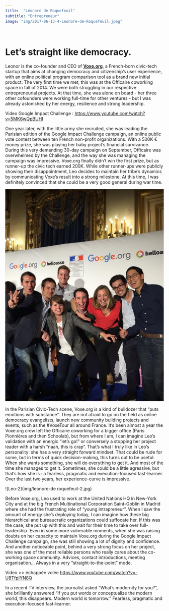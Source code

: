 ```yaml
---
title:  "Léonore de Roquefeuil"
subtitle: "Entrepreneur"
image: "img/2017-06-13-4-Leonore-de-Roquefeuil.jpeg"

---
```


# Let’s straight like democracy.
 
 
Leonor is the co-founder and CEO of __[Voxe.org](http://voxe.org)__, a French-born civic-tech startup that aims at changing democracy and citizenship’s user experience, with an online political program comparison tool as a brand new initial product. The very first time we met, this was at the Officaire coworking space in fall of 2014. We were both struggling in our respective entrepreneurial projects. At that time, she was alone on board - her three other cofounders were working full-time for other ventures - but I was already astonished by her energy, resilience and strong leadership. 
 
Video Google Impact Challenge : https://www.youtube.com/watch?v=5MK6wQpBUHI
 
One year later, with the little army she recruited, she was leading the Parisian edition of the Google Impact Challenge campaign, an online public vote contest between ten French non-profit organizations. With a 500K € money prize, she was playing her baby project’s financial survivance. During this very demanding 30-day campaign on September, Officaire was overwhelmed by the Challenge, and the way she was managing the campaign was impressive. Voxe.org finally didn’t win the first prize, but as runner-up the civic tech earned 200K. While other runner-ups were publicly showing their disappointment, Leo decides to maintain her tribe’s dynamics by communicating Voxe’s result into a strong milestone. At this time, I was definitely convinced that she could be a very good general during war time.  
 
![Leo-1](img/leonore-de-roquefeuil-1.jpg)
 
In the Parisian Civic-Tech scene, Voxe.org is a kind of bulldozer that “puts emotions with substance”. They are not afraid to go on the field as online democracy evangelists, launch new community building projects and events, such as the #VoxeTour all around France.  It’s been almost a year the Voxe.org crew left the Officaire coworking for a bigger office (Paris Pionnières and then Schoolab), but from where I am, I can imagine Leo’s validation with an energic “let’s go!” or conversely a stopping her project leader with a harsh “naah, this is crap”. That’s what I truly like in Leo’s personality: she has a very straight forward mindset. That could be rude for some, but in terms of quick decision-making, this turns out to be useful. When she wants something, she will do everything to get it. And most of the time she manages to get it. Sometimes, she could be a little agressive, but that’s how she is : a fearless, pragmatic and execution-focused fast-learner. Over the last two years, her experience-curve is impressive. 
 
![Leo-2](img/leonore-de roquefeuil-2.jpg)
 
Before Voxe.org, Leo used to work at the United Nations HQ in New-York City and at the big French Multinational Corporation Saint-Goblin in Madrid where she had the frustrating role of “young intrapreneur”. When I saw the amount of energy she’s deploying today, I can imagine how these big hierarchical and bureaucratic organizations could suffocate her. If this was the case, she put up with this and wait for their time to take over full-leadership. Even in some more vulnerable moments, when she was raising doubts on her capacity to maintain Voxe.org during the Google Impact Challenge campaign, she was still showing a lot of dignity and confidence. And another noticeable point, behind a very strong focus on her project, she was one of the most reliable persons who really cares about the co-working space community. Advices, contact introductions, meeting organisation… Always in a very “straight-to-the-point” mode.  
 
Video >> échappée volée https://www.youtube.com/watch?v=-U8TfpIYN8Q
 
In a recent TV interview, the journalist asked “What’s modernity for you?”, she brilliantly answered  “If you put words or conceptualize the modern world, this disappears. Modern world is tomorrow.” Fearless, pragmatic and execution-focused fast-learner.
